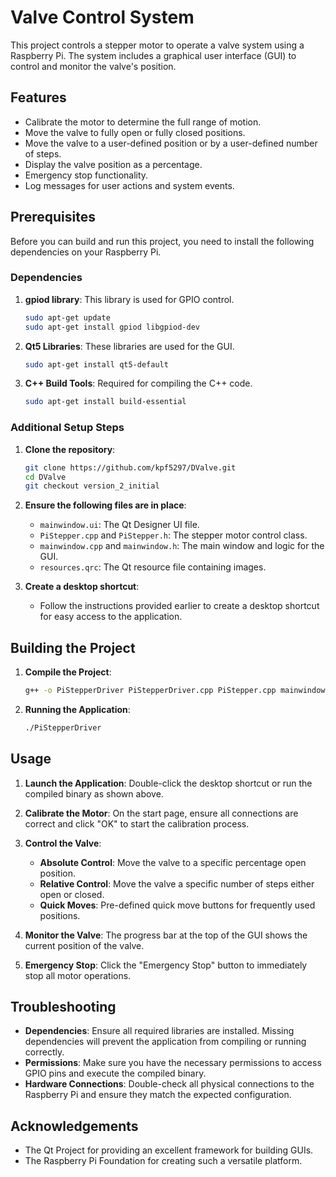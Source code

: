 # Valve Control System

This project controls a stepper motor to operate a valve system using a Raspberry Pi. The system includes a graphical user interface (GUI) to control and monitor the valve's position.

## Features

- Calibrate the motor to determine the full range of motion.
- Move the valve to fully open or fully closed positions.
- Move the valve to a user-defined position or by a user-defined number of steps.
- Display the valve position as a percentage.
- Emergency stop functionality.
- Log messages for user actions and system events.

## Prerequisites

Before you can build and run this project, you need to install the following dependencies on your Raspberry Pi.

### Dependencies

1. **gpiod library**: This library is used for GPIO control.
    ```bash
    sudo apt-get update
    sudo apt-get install gpiod libgpiod-dev
    ```

2. **Qt5 Libraries**: These libraries are used for the GUI.
    ```bash
    sudo apt-get install qt5-default
    ```

3. **C++ Build Tools**: Required for compiling the C++ code.
    ```bash
    sudo apt-get install build-essential
    ```

### Additional Setup Steps

1. **Clone the repository**:
    ```bash
    git clone https://github.com/kpf5297/DValve.git
    cd DValve
    git checkout version_2_initial
    ```

2. **Ensure the following files are in place**:
    - `mainwindow.ui`: The Qt Designer UI file.
    - `PiStepper.cpp` and `PiStepper.h`: The stepper motor control class.
    - `mainwindow.cpp` and `mainwindow.h`: The main window and logic for the GUI.
    - `resources.qrc`: The Qt resource file containing images.

3. **Create a desktop shortcut**:
    - Follow the instructions provided earlier to create a desktop shortcut for easy access to the application.

## Building the Project

1. **Compile the Project**:
    ```bash
    g++ -o PiStepperDriver PiStepperDriver.cpp PiStepper.cpp mainwindow.cpp -lgpiod -pthread -lQt5Widgets -lQt5Core -lQt5Gui
    ```

2. **Running the Application**:
    ```bash
    ./PiStepperDriver
    ```

## Usage

1. **Launch the Application**: Double-click the desktop shortcut or run the compiled binary as shown above.

2. **Calibrate the Motor**: On the start page, ensure all connections are correct and click "OK" to start the calibration process.

3. **Control the Valve**:
    - **Absolute Control**: Move the valve to a specific percentage open position.
    - **Relative Control**: Move the valve a specific number of steps either open or closed.
    - **Quick Moves**: Pre-defined quick move buttons for frequently used positions.

4. **Monitor the Valve**: The progress bar at the top of the GUI shows the current position of the valve.

5. **Emergency Stop**: Click the "Emergency Stop" button to immediately stop all motor operations.

## Troubleshooting

- **Dependencies**: Ensure all required libraries are installed. Missing dependencies will prevent the application from compiling or running correctly.
- **Permissions**: Make sure you have the necessary permissions to access GPIO pins and execute the compiled binary.
- **Hardware Connections**: Double-check all physical connections to the Raspberry Pi and ensure they match the expected configuration.

## Acknowledgements

- The Qt Project for providing an excellent framework for building GUIs.
- The Raspberry Pi Foundation for creating such a versatile platform.

